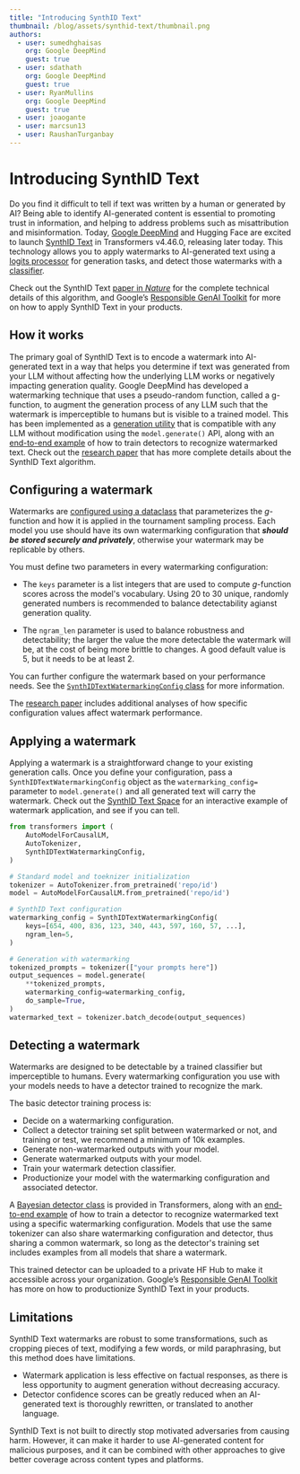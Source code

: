 ```yaml
---
title: "Introducing SynthID Text"
thumbnail: /blog/assets/synthid-text/thumbnail.png
authors:
  - user: sumedhghaisas
    org: Google DeepMind
    guest: true
  - user: sdathath
    org: Google DeepMind
    guest: true
  - user: RyanMullins
    org: Google DeepMind
    guest: true
  - user: joaogante
  - user: marcsun13
  - user: RaushanTurganbay
---
```


# Introducing SynthID Text

Do you find it difficult to tell if text was written by a human or generated by
AI? Being able to identify AI-generated content is essential to promoting trust
in information, and helping to address problems such as misattribution and
misinformation. Today, [Google DeepMind](https://deepmind.google/) and Hugging
Face are excited to launch
[SynthID Text](https://deepmind.google/technologies/synthid/) in Transformers
v4.46.0, releasing later today. This technology allows you to apply watermarks
to AI-generated text using a
[logits processor](https://huggingface.co/docs/transformers/v4.46.0/en/internal/generation_utils)
for generation tasks, and detect those watermarks with a
[classifier](https://github.com/huggingface/transformers/tree/v4.46.0/examples/research_projects/synthid_text/detector_bayesian.py).

Check out the SynthID Text
[paper in _Nature_](https://www.nature.com/articles/s41586-024-08025-4) for the
complete technical details of this algorithm, and Google’s
[Responsible GenAI Toolkit](https://ai.google.dev/responsible/docs/safeguards/synthid)
for more on how to apply SynthID Text in your products.

## How it works

The primary goal of SynthID Text is to encode a watermark into AI-generated text
in a way that helps you determine if text was generated from your LLM without
affecting how the underlying LLM works or negatively impacting generation
quality. Google DeepMind has developed a watermarking technique that uses a
pseudo-random function, called a g-function, to augment the generation process
of any LLM such that the watermark is imperceptible to humans but is visible to
a trained model. This has been implemented as a
[generation utility](https://huggingface.co/docs/transformers/v4.46.0/en/internal/generation_utils)
that is compatible with any LLM without modification using the
`model.generate()` API, along with an
[end-to-end example](https://github.com/huggingface/transformers/tree/v4.46.0/examples/research_projects/synthid_text/detector_bayesian.py)
of how to train detectors to recognize watermarked text. Check out the
[research paper](https://www.nature.com/articles/s41586-024-08025-4) that has
more complete details about the SynthID Text algorithm.

## Configuring a watermark

Watermarks are
[configured using a dataclass](https://github.com/huggingface/transformers/blob/v4.46.0/src/transformers/generation/configuration_utils.py)
that parameterizes the _g_-function and how it is applied in the tournament
sampling process. Each model you use should have its own watermarking
configuration that **_should be stored securely and privately_**, otherwise your
watermark may be replicable by others.

You must define two parameters in every watermarking configuration:

- The `keys` parameter is a list integers that are used to compute _g_-function
  scores across the model's vocabulary. Using 20 to 30 unique, randomly
  generated numbers is recommended to balance detectability agianst generation
  quality.

- The `ngram_len` parameter is used to balance robustness and detectability; the
  larger the value the more detectable the watermark will be, at the cost of
  being more brittle to changes. A good default value is 5, but it needs to be
  at least 2.

You can further configure the watermark based on your performance needs. See the
[`SynthIDTextWatermarkingConfig` class](https://github.com/huggingface/transformers/tree/v4.46.0/src/transformers/generation/configuration_utils.py#L1461-L1478)
for more information.

The [research paper](https://www.nature.com/articles/s41586-024-08025-4)
includes additional analyses of how specific configuration values affect
watermark performance.

## Applying a watermark

Applying a watermark is a straightforward change to your existing generation
calls. Once you define your configuration, pass a
`SynthIDTextWatermarkingConfig` object as the `watermarking_config=` parameter
to `model.generate()` and all generated text will carry the watermark. Check out
the [SynthID Text Space](https://huggingface.co/spaces/google/synthid-text) for
an interactive example of watermark application, and see if you can tell.

```py
from transformers import (
    AutoModelForCausalLM,
    AutoTokenizer,
    SynthIDTextWatermarkingConfig,
)

# Standard model and toeknizer initialization
tokenizer = AutoTokenizer.from_pretrained('repo/id')
model = AutoModelForCausalLM.from_pretrained('repo/id')

# SynthID Text configuration
watermarking_config = SynthIDTextWatermarkingConfig(
    keys=[654, 400, 836, 123, 340, 443, 597, 160, 57, ...],
    ngram_len=5,
)

# Generation with watermarking
tokenized_prompts = tokenizer(["your prompts here"])
output_sequences = model.generate(
    **tokenized_prompts,
    watermarking_config=watermarking_config,
    do_sample=True,
)
watermarked_text = tokenizer.batch_decode(output_sequences)
```

## Detecting a watermark

Watermarks are designed to be detectable by a trained classifier but
imperceptible to humans. Every watermarking configuration you use with your
models needs to have a detector trained to recognize the mark.

The basic detector training process is:

- Decide on a watermarking configuration.
- Collect a detector training set split between watermarked or not, and training
  or test, we recommend a minimum of 10k examples.
- Generate non-watermarked outputs with your model.
- Generate watermarked outputs with your model.
- Train your watermark detection classifier.
- Productionize your model with the watermarking configuration and associated detector.

A
[Bayesian detector class](https://github.com/huggingface/transformers/blob/v4.46.0/src/transformers/generation/watermarking.py)
is provided in Transformers, along with an
[end-to-end example](https://github.com/huggingface/transformers/tree/v4.46.0/examples/research_projects/synthid_text/detector_bayesian.py)
of how to train a detector to recognize watermarked text using a specific
watermarking configuration. Models that use the same tokenizer can also share
watermarking configuration and detector, thus sharing a common watermark, so
long as the detector's training set includes examples from all models that share
a watermark.

This trained detector can be uploaded to a private HF Hub to make it accessible
across your organization. Google’s
[Responsible GenAI Toolkit](https://ai.google.dev/responsible/docs/safeguards/synthid)
has more on how to productionize SynthID Text in your products.

## Limitations

SynthID Text watermarks are robust to some transformations, such as cropping
pieces of text, modifying a few words, or mild paraphrasing, but this method
does have limitations.

- Watermark application is less effective on factual responses, as there is less
  opportunity to augment generation without decreasing accuracy.
- Detector confidence scores can be greatly reduced when an AI-generated text is
  thoroughly rewritten, or translated to another language.

SynthID Text is not built to directly stop motivated adversaries from causing
harm. However, it can make it harder to use AI-generated content for malicious
purposes, and it can be combined with other approaches to give better coverage
across content types and platforms.
